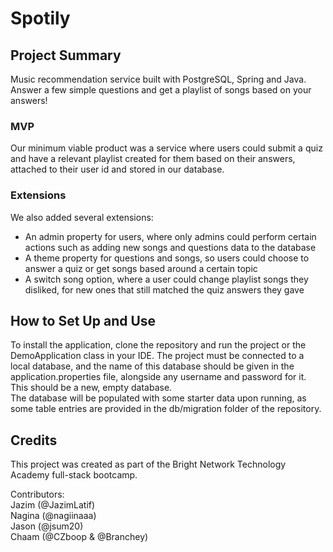 # Spotily

## Project Summary

Music recommendation service built with PostgreSQL, Spring and Java. Answer a few simple questions and get a playlist of songs based on your answers!

### MVP
Our minimum viable product was a service where users could submit a quiz and have a relevant playlist created for them based on their answers, attached to their user id and stored in our database. 

### Extensions 
We also added several extensions:  
* An admin property for users, where only admins could perform certain actions such as adding new songs and questions data to the database  
* A theme property for questions and songs, so users could choose to answer a quiz or get songs based around a certain topic  
* A switch song option, where a user could change playlist songs they disliked, for new ones that still matched the quiz answers they gave

## How to Set Up and Use

To install the application, clone the repository and run the project or the DemoApplication class in your IDE. The project must be connected to a local database, and the name of this database should be given in the application.properties file, alongside any username and password for it. This should be a new, empty database.  
The database will be populated with some starter data upon running, as some table entries are provided in the db/migration folder of the repository.   


## Credits

This project was created as part of the Bright Network Technology Academy full-stack bootcamp.  

Contributors:  
Jazim (@JazimLatif)  
Nagina (@nagiinaaa)  
Jason (@jsum20)  
Chaam (@CZboop & @Branchey)

